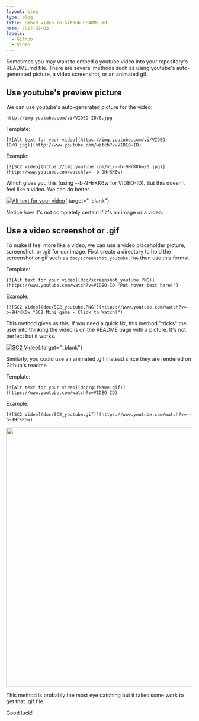 ```yaml
---
layout: blog
type: blog
title: Embed Video in Github README.md
date: 2017-07-03
labels:
  - Github
  - Video
---
```

Sometimes you may want to embed a youtube video into your repository's README.md file. There are several methods such as using youtube's auto-generated picture, a video screenshot, or an animated gif.

## Use youtube's preview picture
We can use youtube's auto-generated picture for the video:

```
http://img.youtube.com/vi/VIDEO-ID/0.jpg
```

Template:

```
[![Alt text for your video](https://img.youtube.com/vi/VIDEO-ID/0.jpg)](http://www.youtube.com/watch?v=VIDEO-ID)
```

Example:

```
[![SC2 Video](https://img.youtube.com/vi/--b-9HrKK6w/0.jpg)](http://www.youtube.com/watch?v=--b-9HrKK6w)
```
Which gives you this (using --b-9HrKK6w for VIDEO-ID). But this doesn't feel like a video. We can do better.

[![Alt text for your video](https://img.youtube.com/vi/--b-9HrKK6w/0.jpg)](http://www.youtube.com/watch?v=--b-9HrKK6w "SC2 Mini game - Click to Watch!"){:target="_blank"}

Notice how it's not completely certain if it's an image or a video.

## Use a video screenshot or .gif
To make it feel more like a video, we can use a video placeholder picture, screenshot, or .gif for our image. First create a directory to hold the screenshot or gif such as `doc/screenshot_youtube.PNG` then use this format.

Template:

```
[![Alt text for your video](doc/screenshot_youtube.PNG)](https://www.youtube.com/watch?v=VIDEO-ID "Put hover text here!")
```

Example:

```
[![SC2 Video](doc/SC2_youtube.PNG)](https://www.youtube.com/watch?v=--b-9HrKK6w "SC2 Mini game - Click to Watch!")
```

This method gives us this. If you need a quick fix, this method "tricks" the user into thinking the video is on the README page with a picture. It's not perfect but it works. 

[![SC2 Video](../images/blog/embed-video-in-github-readme.PNG)](https://www.youtube.com/watch?v=--b-9HrKK6w "SC2 Mini game - Click to Watch!"){:target="_blank"}

Similarly, you could use an animated .gif instead since they are rendered on Github's readme. 

Template:

```
[![Alt text for your video](doc/gifName.gif)](https://www.youtube.com/watch?v=VIDEO-ID)
```

Example:

```
[![SC2 Video](doc/SC2_youtube.gif)](https://www.youtube.com/watch?v=--b-9HrKK6w)
```
<a href="https://www.youtube.com/watch?v=--b-9HrKK6w" target="_blank" title="SC2 Mini game - Click to Watch!"><img src="../images/blog/embed-video-in-github-readme.gif" width="700"></a>

This method is probably the most eye catching but it takes some work to get that .gif file. 

Good luck!

